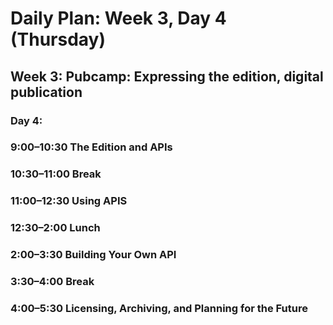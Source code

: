 # Daily Plan: Week 3, Day 4 (Thursday)

## Week 3: Pubcamp: Expressing the edition, digital publication
### Day 4:

### 9:00–10:30 The Edition and APIs

### 10:30–11:00 Break

### 11:00–12:30 Using APIS

### 12:30–2:00 Lunch

### 2:00–3:30 Building Your Own API

### 3:30–4:00 Break

### 4:00–5:30 Licensing, Archiving, and Planning for the Future

